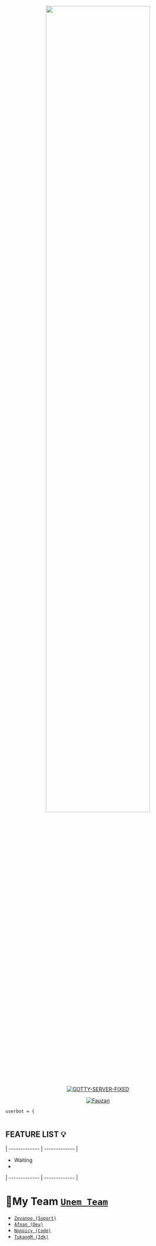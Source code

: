<p align="center">
	<img src="https://encrypted-tbn0.gstatic.com/images?q=tbn:ANd9GcTrF6fyFoGCHmsmOXWjFxIXh-467D1nRhA4mQ&usqp=CAU" width="75%" style="margin-left: auto;margin-right: auto;display: block;">
</p>
<p align="center">
<a href="#"><img title="GOTTY-SERVER-FIXED" src="https://img.shields.io/badge/RixleBot-green?colorA=%23ff0000&colorB=%23017e40&style=for-the-badge"></a>
</p>
<p align="center">
<a href="https://github.com/NpnpicyAvailable"><img title="Fauzan" src="https://img.shields.io/badge/Author-yusupkakuu-red.svg?style=for-the-badge&logo=github"></a>
</p>
<p align="center">
</p>
</div>


```
userbot = {
 
```
## FEATURE LIST 💡
| ------------- | ------------- |
- Waiting
- 
| ------------- | ------------- |

# 👥My Team [`Unem Team`](https://s.id/yusupkakuu)
* [`Zevanoo (Suport)`](https://github.com/FzNMYBot)
* [`Afnan (Dev)`](https://github.com/ivan-MLN)
* [`Npnpicy (Code)`](https://github.com/sanzgantengz)
* [`TukangM (Idk)`](https://github.com/sanzgantengz)
